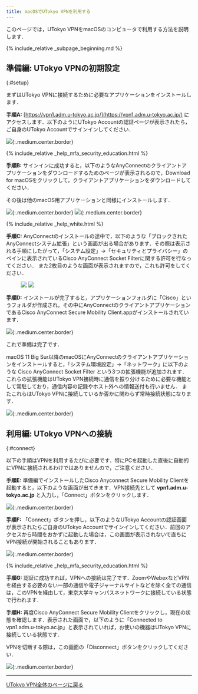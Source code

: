 ```yaml
---
title: macOSでUTokyo VPNを利用する 
---
```


このページでは，UTokyo VPNをmacOSのコンピュータで利用する方法を説明します．

{% include_relative _subpage_beginning.md %}

## 準備編: UTokyo VPNの初期設定
{:#setup}

まずはUTokyo VPNに接続するために必要なアプリケーションをインストールします．

**手順A:**
[https://vpn1.adm.u-tokyo.ac.jp/](https://vpn1.adm.u-tokyo.ac.jp/) にアクセスします．以下のようにUTokyo Accountの認証ページが表示されたら，ご自身のUTokyo Accountでサインインしてください．

![](img/mac01-vpn1-login.png){:.medium.center.border}

{% include_relative _help_mfa_security_education.html %}

**手順B:** サインインに成功すると，以下のようなAnyConnectのクライアントアプリケーションをダウンロードするためのページが表示されるので，Download for macOSをクリックして，クライアントアプリケーションをダウンロードしてください．

その後は他のmacOS用アプリケーションと同様にインストールします．

![](img/mac02-download-page.png){:.medium.center.border}
![](img/mac03-install-1.png){:.medium.center.border}

{% include_relative _help_white.html %}

**手順C:** AnyConnectのインストールの途中で，以下のような「ブロックされたAnyConnectシステム拡張」という画面が出る場合があります．その際は表示される手順にしたがって，「システム設定」→「セキュリティとプライバシー」のペインに表示されているCisco AnyConnect Socket Filterに関する許可を行なってください． また2枚目のような画面が表示されますので，これも許可をしてください．

<figure class="gallery">
  <img src="img/mac04-install-2.png" class="border">
  <img src="img/mac05-install-3.png" class="border">
</figure>

**手順D:** インストールが完了すると，アプリケーションフォルダに「Cisco」というフォルダが作成され，その中にAnyConnectのクライアントアプリケーションであるCisco AnyConnect Secure Mobility Client.appがインストールされています．

![](img/mac06-cisco-on-app.png){:.medium.center.border}

これで準備は完了です．

macOS 11 Big Sur以降のmacOSにAnyConnectのクライアントアプリケーションをインストールすると，「システム環境設定」→「ネットワーク」に以下のような Cisco AnyConnect Socket Filter という3つの拡張機能が追加されます．これらの拡張機能はUTokyo VPN接続時に通信を振り分けるために必要な機能として常駐しており，通信内容の記録やホスト外への情報送付も行いません．
またこれらはUTokyo VPNに接続しているか否かに関わらず常時接続状態になります．

![](img/mac07-macos-pref.png){:.medium.center.border}

## 利用編: UTokyo VPNへの接続
{:#connect}

以下の手順はVPNを利用するたびに必要です．特にPCを起動した直後に自動的にVPNに接続されるわけではありませんので，ご注意ください．

**手順E:** 準備編でインストールしたCisco Anyconnect Secure Mobility Clientを起動すると，以下のような画面が出てきます．VPN接続先として **vpn1.adm.u-tokyo.ac.jp** と入力し，「Connect」ボタンをクリックします．

![](img/mac08-app-window-connect.png){:.medium.center.border}

**手順F:** 「Connect」ボタンを押し，以下のようなUTokyo Accountの認証画面が表示されたらご自身のUTokyo Accountでサインインしてください．前回のアクセスから時間をおかずに起動した場合は，この画面が表示されないで直ちにVPN接続が開始されることもあります．

![](img/mac10-anyconnect-login.png){:.medium.center.border}

{% include_relative _help_mfa_security_education.html %}

**手順G:** 認証に成功すれば，VPNへの接続は完了です．ZoomやWebexなどVPNを経由する必要のない一部の通信や電子ジャーナルサイトなどを除く全ての通信は，このVPNを経由して，東京大学キャンパスネットワークに接続している状態で行われます．

**手順H:** 再度Cisco AnyConnect Secure Mobility Clientをクリックし，現在の状態を確認します．表示された画面で，以下のように「Connected to vpn1.adm.u-tokyo.ac.jp」と表示されていれば，お使いの機器はUTokyo VPNに接続している状態です．

VPNを切断する際は，この画面の「Disconnect」ボタンをクリックしてください．

![](img/mac11-vpn-connected-window.png){:.medium.center.border}

---

[UTokyo VPN全体のページに戻る](.)
